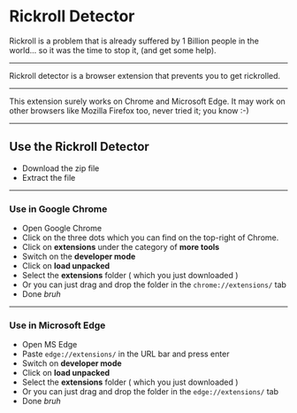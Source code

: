 # Rickroll Detector
Rickroll is a problem that is already suffered by 1 Billion people in the world... so it was the time to stop it, (and get some help).
***
Rickroll detector is a browser extension that prevents you to get rickrolled.
***
This extension surely works on Chrome and Microsoft Edge. It may work on other browsers like Mozilla Firefox too, never tried it; you know  :-)
***
## Use the Rickroll Detector
- Download the zip file
- Extract the file
***
### Use in Google Chrome
- Open Google Chrome
- Click on the three dots which you can find on the top-right of Chrome.
- Click on **extensions** under the category of **more tools**
- Switch on the **developer mode**
- Click on **load unpacked**
- Select the **extensions** folder ( which you just downloaded )
- Or you can just drag and drop the folder in the `chrome://extensions/` tab
- Done _bruh_

***
### Use in Microsoft Edge
- Open MS Edge
- Paste `edge://extensions/` in the URL bar and press enter
- Switch on **developer mode**
- Click on **load unpacked**
- Select the **extensions** folder ( which you just downloaded )
- Or you can just drag and drop the folder in the `edge://extensions/` tab
- Done _bruh_
